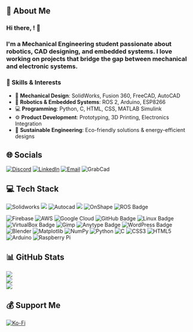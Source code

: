 ## 💫 About Me  
### Hi there, ! 👋  
### I'm a **Mechanical Engineering** student passionate about **robotics, CAD designing, and embedded systems**. I love working on projects that bridge the gap between mechanical and electronic systems.  

### 🔧 Skills & Interests  
- 🔩 **Mechanical Design**: SolidWorks, Fusion 360, FreeCAD, AutoCAD  
- 🤖 **Robotics & Embedded Systems**: ROS 2, Arduino, ESP8266  
- 💻 **Programming**: Python, C, HTML, CSS, MATLAB Simulink  
- ⚙️ **Product Development**: Prototyping, 3D Printing, Electronics Integration  
- 🌿 **Sustainable Engineering**: Eco-friendly solutions & energy-efficient designs  

## 🌐 Socials  
[![Discord](https://img.shields.io/badge/Discord-%237289DA.svg?logo=discord&logoColor=white)](https://discord.gg/sEPkNzbG)  [![LinkedIn](https://img.shields.io/badge/LinkedIn-%230077B5.svg?logo=linkedin&logoColor=white)](https://linkedin.com/in/navadeep-c-k-24798b2b8)  [![Email](https://img.shields.io/badge/Email-D14836?logo=gmail&logoColor=white)](mailto:navadeepck@gmail.com) ![GrabCad](https://img.shields.io/badge/GRAB%20CAD-fe5337?style=flat&logo=g2&logoColor=white&link=https%3A%2F%2Fgrabcad.com%2Fnavadeep.c.k-1)
## 💻 Tech Stack  
![Solidworks](https://img.shields.io/badge/SOLIDWORKS-c8230f?style=for-the-badge&logo=solid)  ![](https://img.shields.io/badge/Freecad-248de7?style=for-the-badge&logo=freecad&logoColor=white)  ![Autocad](https://img.shields.io/badge/AutoCAD-ed0b51?style=for-the-badge&logo=autocad)  ![](https://img.shields.io/badge/Fusion360-orange?style=for-the-badge&logo=autodesk&logoColor=white)   ![OnShape](https://img.shields.io/badge/ONSHAPE-58d26d?style=for-the-badge&logo=abbrobotstudio&logoColor=white)  ![ROS Badge](https://img.shields.io/badge/ROS-22314E?logo=ros&logoColor=fff&style=for-the-badge)



![Firebase](https://img.shields.io/badge/firebase-%23039BE5.svg?style=for-the-badge&logo=firebase)  ![AWS](https://img.shields.io/badge/AWS-%23FF9900.svg?style=for-the-badge&logo=amazon-aws&logoColor=white) ![Google Cloud](https://img.shields.io/badge/GoogleCloud-%234285F4.svg?style=for-the-badge&logo=google-cloud&logoColor=white) ![GitHub Badge](https://img.shields.io/badge/GitHub-181717?logo=github&logoColor=fff&style=for-the-badge)  ![Linux Badge](https://img.shields.io/badge/Linux-FCC624?logo=linux&logoColor=000&style=for-the-badge)  ![VirtualBox Badge](https://img.shields.io/badge/VirtualBox-2F61B4?logo=virtualbox&logoColor=fff&style=for-the-badge)  ![Gimp](https://img.shields.io/badge/Gimp-657D8B?style=for-the-badge&logo=gimp&logoColor=FFFFFF)  ![Anytype Badge](https://img.shields.io/badge/Anytype-FF6A7B?logo=anytype&logoColor=fff&style=for-the-badge) ![WordPress Badge](https://img.shields.io/badge/WordPress-21759B?logo=wordpress&logoColor=fff&style=for-the-badge)  ![Blender](https://img.shields.io/badge/blender-%23F5792A.svg?style=for-the-badge&logo=blender&logoColor=white)  ![Matplotlib](https://img.shields.io/badge/Matplotlib-%23ffffff.svg?style=for-the-badge&logo=Matplotlib&logoColor=black)  ![NumPy](https://img.shields.io/badge/numpy-%23013243.svg?style=for-the-badge&logo=numpy&logoColor=white) ![Python](https://img.shields.io/badge/python-3670A0?style=for-the-badge&logo=python&logoColor=ffdd54) ![C](https://img.shields.io/badge/c-%2300599C.svg?style=for-the-badge&logo=c&logoColor=white) ![CSS3](https://img.shields.io/badge/css3-%231572B6.svg?style=for-the-badge&logo=css3&logoColor=white) ![HTML5](https://img.shields.io/badge/html5-%23E34F26.svg?style=for-the-badge&logo=html5&logoColor=white) ![Arduino](https://img.shields.io/badge/-Arduino-00979D?style=for-the-badge&logo=Arduino&logoColor=white)  ![Raspberry Pi](https://img.shields.io/badge/-Raspberry_Pi-C51A4A?style=for-the-badge&logo=Raspberry-Pi) 

## 📊 GitHub Stats  
![](https://github-readme-stats.vercel.app/api?username=mindmaster17&theme=dark&hide_border=false&include_all_commits=true&count_private=true)  
![](https://github-readme-streak-stats.herokuapp.com/?user=mindmaster17&theme=dark&hide_border=false)  
![](https://github-readme-stats.vercel.app/api/top-langs/?username=mindmaster17&theme=dark&hide_border=false&include_all_commits=true&count_private=true&layout=compact)  


## 💰 Support Me  
[![Ko-Fi](https://img.shields.io/badge/Ko--fi-F16061?style=for-the-badge&logo=ko-fi&logoColor=white)](https://ko-fi.com/navadeep)  
